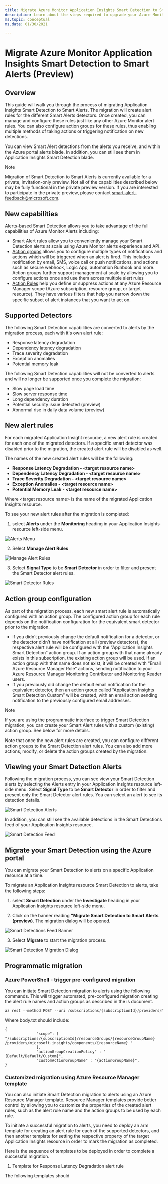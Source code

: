 ```yaml
---
title: Migrate Azure Monitor Application Insights Smart Detection to Smart Alerts (Preview) | Microsoft Docs
description: Learn about the steps required to upgrade your Azure Monitor Application Insights Smart Detection to the new Smart Alert-based detection. 
ms.topic: conceptual
ms.date: 01/30/2021

---
```


# Migrate Azure Monitor Application Insights Smart Detection to Smart Alerts (Preview) 

## Overview
This guide will walk you through the process of migrating Application Insights Smart Detection to Smart Alerts. The migration will create alert rules for the different Smart Alerts detectors. Once created, you can manage and configure these rules just like any other Azure Monitor alert rules. You can also configure action groups for these rules, thus enabling multiple methods of taking actions or triggering notification on new detections.

You can view Smart Alert detections from the alerts you receive, and within the Azure portal alerts blade. In addition, you can still see them in Application Insights Smart Detection blade. 

> [!NOTE]
> Migration of Smart Detection to Smart Alerts is currently available for a private, invitation-only preview. Not all of the capabilities described below may be fully functional in the private preview version. If you are interested to participate in the private preview, please contact smart-alert-feedback@microsoft.com.

## New capabilities

Alerts-based Smart Detection allows you to take advantage of the full capabilities of Azure Monitor Alerts including:

* Smart Alert rules allow you to conveniently manage your Smart Detection alerts at scale using Azure Monitor alerts experience and API.
* [Action groups](https://docs.microsoft.com/azure/azure-monitor/platform/action-groups) allows you to configure multiple types of notifications and actions which will be triggered when an alert is fired. This includes notification by email, SMS, voice call or push notifications, and actions such as secure webhook, Logic App, automation Runbook and more. Action groups further support management at scale by allowing you to configure actions once and use them across multiple alert rules
* [Action Rules](https://docs.microsoft.com/azure/azure-monitor/platform/alerts-action-rules?tabs=portal) help you define or suppress actions at any Azure Resource Manager scope (Azure subscription, resource group, or target resource). They have various filters that help you narrow down the specific subset of alert instances that you want to act on. 

## Supported Detectors 

The following Smart Detection capabilities are converted to alerts by the migration process, each with it's own alert rule:
* Response latency degradation
* Dependency latency degradation
* Trace severity degradation
* Exception anomalies
* Potential memory leak

The following Smart Detection capabilities will not be converted to alerts and will no longer be supported once you complete the migration:
* Slow page load time
* Slow server response time
* Long dependency duration
* Potential security issue detected (preview)
* Abnormal rise in daily data volume (preview)


## New alert rules

For each migrated Application Insight resource, a new alert rule is created for each one of the migrated detectors. If a specific smart detector was disabled prior to the migration, the created alert rule will be disabled as well. 

The names of the new created alert rules will be the following:
* **Response Latency Degradation - \<target resource name\>**
* **Dependency Latency Degradation - \<target resource name\>**
* **Trace Severity Degradation - \<target resource name\>**
* **Exception Anomalies - \<target resource name\>**
* **Potential Memory Leak - \<target resource name\>**

Where \<target resource name\> is the name of the migrated Application Insights resource.

To see your new alert rules after the migration is completed:

1. select **Alerts** under the **Monitoring** heading in your Application Insights resource left-side menu.

![Alerts Menu](media/alerts-smart-detections-migration/Application-Insights-Alerts.png)

2. Select **Manage Alert Rules**

![Manage Alert Rules](media/alerts-smart-detections-migration/Manage-Alert-Rules.png)

3. Select **Signal Type** to be **Smart Detector** in order to filter and present the Smart Detector alert rules.

![Smart Detector Rules](media/alerts-smart-detections-migration/Smart-Detector-Rules.png)


## Action group configuration

As part of the migration process, each new smart alert rule is automatically configured with an action group. The configured action group for each rule depends on the notification configuration for the equivalent smart detector prior to the migration.
* If you didn’t previously change the default notification for a detector, or the detector didn’t have notification at all (preview detectors), the respective alert rule will be configured with the “Application Insights Smart Detection” action group. If an action group with that name already exists in this subscription, the existing action group will be used. If an action group with that name does not exist, it will be created with “Email Azure Resource Manager Role” actions, sending notification to your Azure Resource Manager Monitoring Contributor and Monitoring Reader users.
* If you previously did change the default email notification for the equivalent detector, then an action group called “Application Insights Smart Detection Custom” will be created, with an email action sending notification to the previously configured email addresses.

> [!NOTE]
> If you are using the programmatic interface to trigger Smart Detection migration, you can create your Smart Alert rules with a custom (existing) action group. See below for more details.

Note that once the new alert rules are created, you can configure different action groups to the Smart Detection alert rules. You can also add more actions, modify, or delete the action groups created by the migration.


## Viewing your Smart Detection Alerts

Following the migration process, you can see view your Smart Detection alerts by selecting the Alerts entry in your Application Insights resource left-side menu. Select **Signal Type** to be **Smart Detector** in order to filter and present only the Smart Detector alert rules. You can select an alert to see its detection details.

![Smart Detection Alerts](/media/alerts-smart-detections-migration/Smart-Detection-Alerts.png)

    
In addition, you can still see the available detections in the Smart Detections feed of your Application Insights resource.

![Smart Detection Feed](media/alerts-smart-detections-migration/Smart-Detection-Feed.png)

## Migrate your Smart Detection using the Azure portal
You can migrate your Smart Detection to alerts on a specific Application resource at a time. 

To migrate an Application Insights resource Smart Detection to alerts, take the following steps:

1. select **Smart Detection** under the **Investigate** heading in your Application Insights resource left-side menu.

2. Click on the banner reading **"Migrate Smart Detection to Smart Alerts (preview)**. The migration dialog will be opened.

![Smart Detections Feed Banner](media/alerts-smart-detections-migration/Smart-Detection-Feed-Banner.png)

3. Select **Migrate** to start the migration process.

![Smart Detection Migration Dialog](media/alerts-smart-detections-migration/Smart-Detection-Migration-Dialog.png)




## Programmatic migration

### Azure PowerShell - trigger pre-configured migration
You can initiate Smart Detection migration to alerts using the following commands. This will trigger automated, pre-configured migration creating the alert rule names and action groups as described in the is document.

```powershell
az rest --method POST --uri /subscriptions/{subscriptionId}/providers/Microsoft.AlertsManagement/migrateFromSmartDetections?api-version=2020-11-01 --body @body.txt
```
Where body.txt should include:
```
{
              "scope": [
"/subscriptions/{subscriptionId}/resourceGroups/{resourceGroupName} /providers/microsoft.insights/components/{resourceName} "
              ],
              "actionGroupCreationPolicy" : "{Default/Default/Custom}",
              "customActionGroupName" : "{actionGroupName}",
}
```

### Customized migration using Azure Resource Manager template
You can also initiate Smart Detection migration to alerts using an Azure Resource Manager template. Resource Manager templates provide better control by allowing you to customize the properties of the created alert rules, such as the alert rule name and the action groups to be used by each rule.

To initiate a successful migration to alerts, you need to deploy an arm template for creating an alert rule for each of the supported detectors, and then another template for setting the respective property of the target Application Insights resource in order to mark the migration as completed.

Here is the sequence of templates to be deployed in order to complete a successful migration.

1. Template for Response Latency Degradation alert rule


The following templates should 

